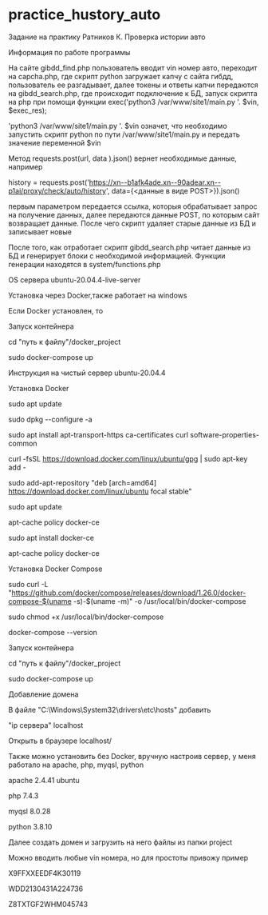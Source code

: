 # practice_hustory_auto
Задание на практику Ратников К. Проверка истории авто

Информация по работе программы

На сайте gibdd_find.php пользователь вводит vin номер авто, переходит на capcha.php, где скрипт python загружает капчу с сайта гибдд, пользователь ее разгадывает, далее токены и ответы капчи передаются на gibdd_search.php, где происходит подключение к БД, запуск скрипта на php
при помощи функции exec('python3 /var/www/site1/main.py  '. $vin, $exec_res);

'python3 /var/www/site1/main.py  '. $vin означет, что необходимо запустить скрипт python по пути  /var/www/site1/main.py и передать значение переменной $vin

Метод requests.post(url, data ).json() вернет необходимые данные, например

history = requests.post('https://xn--b1afk4ade.xn--90adear.xn--p1ai/proxy/check/auto/history', data={<данные в виде POST>}).json()

первым параметром передается ссылка, которыя обрабатывает запрос на получение данных, далее передаются данные POST, по которым сайт возвращает данные.
После чего скрипт удаляет старые данные из БД и записывает новые

После того, как отработает скрипт gibdd_search.php читает данные из БД и генерирует блоки с необходимой информацией. Функции генерации находятся в system/functions.php

OS сервера ubuntu-20.04.4-live-server

Установка через Docker,также работает на windows

Если Docker установлен, то

Запуск контейнера

cd "путь к файлу"/docker_project 

sudo docker-compose up

Инструкция на чистый сервер ubuntu-20.04.4

Установка Docker

sudo apt update

sudo dpkg --configure -a

sudo apt install apt-transport-https ca-certificates curl software-properties-common

curl -fsSL https://download.docker.com/linux/ubuntu/gpg | sudo apt-key add -

sudo add-apt-repository "deb [arch=amd64] https://download.docker.com/linux/ubuntu focal stable"

sudo apt update

apt-cache policy docker-ce

sudo apt install docker-ce

apt-cache policy docker-ce


Установка Docker Compose

sudo curl -L "https://github.com/docker/compose/releases/download/1.26.0/docker-compose-$(uname -s)-$(uname -m)" -o /usr/local/bin/docker-compose

sudo chmod +x /usr/local/bin/docker-compose

docker-compose --version

Запуск контейнера

cd "путь к файлу"/docker_project 

sudo docker-compose up

Добавление домена

В файле "C:\Windows\System32\drivers\etc\hosts" добавить 

"ip сервера" localhost

Открыть в браузере localhost/



Также можно установить без Docker, вручную настроив сервер, у меня работало на apache, php, myqsl, python

apache 2.4.41 ubuntu

php 7.4.3

myqsl 8.0.28

python 3.8.10

Далее создать домен и загрузить на него файлы из папки project



Можно вводить любые vin номера, но для простоты привожу пример

X9FFXXEEDF4K30119

WDD2130431A224736

Z8TXTGF2WHM045743

